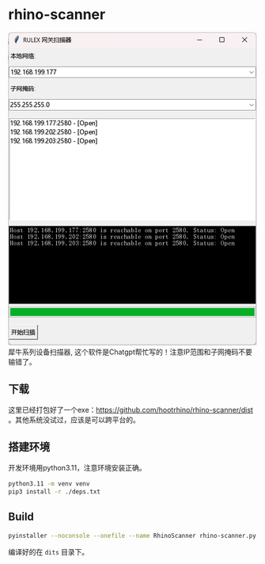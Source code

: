 # rhino-scanner
![1700120284351](image/README/1700120284351.png)
犀牛系列设备扫描器, 这个软件是Chatgpt帮忙写的！注意IP范围和子网掩码不要输错了。

## 下载
这里已经打包好了一个exe：https://github.com/hootrhino/rhino-scanner/dist 。其他系统没试过，应该是可以跨平台的。

## 搭建环境
开发环境用python3.11，注意环境安装正确。
```sh
python3.11 -m venv venv
pip3 install -r ./deps.txt
```
## Build
```sh
pyinstaller --noconsole --onefile --name RhinoScanner rhino-scanner.py
```
编译好的在 `dits` 目录下。